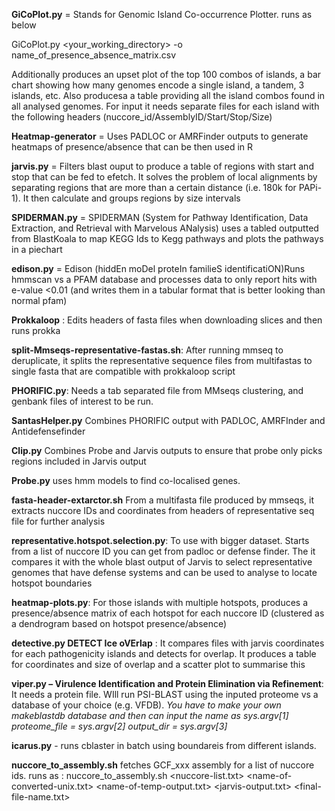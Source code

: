 **GiCoPlot.py** = Stands for Genomic Island Co-occurrence Plotter. runs as below

GiCoPlot.py <your_working_directory> -o name_of_presence_absence_matrix.csv

Additionally produces an upset plot of the top 100 combos of islands, a bar chart showing how many genomes encode a single island, a tandem, 3 islands, etc. Also producesa a table providing all the island combos found in all analysed genomes. For input it needs separate files for each island with the following headers (nuccore_id/AssemblyID/Start/Stop/Size)

**Heatmap-generator** = Uses PADLOC or AMRFinder outputs to generate heatmaps of presence/absence that can be then used in R

**jarvis.py** = Filters blast ouput to produce a table of regions with start and stop that can be fed to efetch. It solves the problem of local alignments by separating regions that are more than a certain distance (i.e. 180k for PAPi-1). It then calculate and groups regions by size intervals

**SPIDERMAN.py** = SPIDERMAN (System for Pathway Identification, Data Extraction, and Retrieval with Marvelous ANalysis) uses a tabled outputted from BlastKoala to map KEGG Ids to Kegg pathways and plots the pathways in a piechart

**edison.py** = Edison (hiddEn moDel proteIn familieS identificatiON)Runs hmmscan vs a PFAM database and processes data to only report hits with e-value <0.01 (and writes them in a tabular format that is better looking than normal pfam)

**Prokkaloop** : Edits headers of fasta files when downloading slices and then runs prokka

**split-Mmseqs-representative-fastas.sh**: After running mmseq to deruplicate, it splits the representative sequence files from multifastas to single fasta that are compatible with prokkaloop script

**PHORIFIC.py**: Needs a tab separated file from MMseqs clustering, and genbank files of interest to be run.  

**SantasHelper.py** Combines PHORIFIC output with PADLOC, AMRFInder and Antidefensefinder

**Clip.py** Combines Probe and Jarvis outputs to ensure that probe only picks regions included in Jarvis output

**Probe.py** uses hmm models to find co-localised genes. 

**fasta-header-extarctor.sh** From a multifasta file produced by mmseqs, it extracts nuccore IDs and coordinates from headers of representative seq file for further analysis

**representative.hotspot.selection.py**: To use with bigger dataset. Starts from a list of nuccore ID you can get from padloc or defense finder. The it compares it with the whole blast output of Jarvis to select representative genomes that have defense systems and can be used to analyse to locate hotspot boundaries

**heatmap-plots.py**: For those islands with multiple hotspots, produces a presence/absence matrix of each hotspot for each nuccore ID (clustered as a dendrogram based on hotspot presence/absence) 

**detective.py 	DETECT Ice oVErlap** : It compares files with jarvis coordinates for each pathogenicity islands and detects for overlap. It produces a table for coordinates and size of overlap and a scatter plot to summarise this

**viper.py  – Virulence Identification and Protein Elimination via Refinement**: It needs a protein file.  WIll run PSI-BLAST using the inputed proteome vs a database of your choice (e.g. VFDB). 
*You have to make your own makeblastdb database and then can input the name as sys.argv[1]*
*proteome_file = sys.argv[2]*
*output_dir = sys.argv[3]*


**icarus.py** -  runs cblaster in batch using boundareis from different islands. 

**nuccore_to_assembly.sh** fetches GCF_xxx assembly for a list of nuccore ids. 
runs as : nuccore_to_assembly.sh <nuccore-list.txt> <name-of-converted-unix.txt> <name-of-temp-output.txt> <jarvis-output.txt> <final-file-name.txt>
